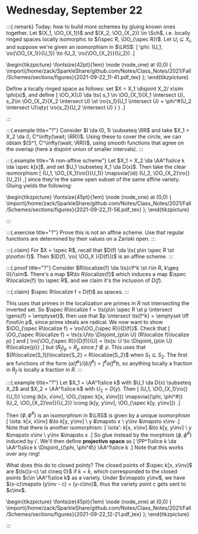 # Wednesday, September 22

:::{.remark}
Today: how to build more schemes by gluing known ones together. 
Let $(X_1, \OO_{X_1})$ and $(X_2, \OO_{X_2}) \in \Sch$, i.e. locally ringed spaces locally isomorphic to $(\spec R, \OO_{\spec R})$.
Let $U_i \subseteq X_i$, and suppose we're given an isomorphism in $\LRS$:
\[
\phi: 
(U_1, \ro{\OO_{X_1}}{U_1}) \to 
(U_2, \ro{\OO_{X_2}}{U_2}) 
.\]

\begin{tikzpicture}
\fontsize{42pt}{1em} 
\node (node_one) at (0,0) { \import{/home/zack/SparkleShare/github.com/Notes/Class_Notes/2021/Fall/Schemes/sections/figures}{2021-09-22_11-41.pdf_tex} };
\end{tikzpicture}


Define a locally ringed space as follows: set $X = X_1 \disjoint X_2/ x\sim \phi(x)$, and define
\[
\OO_X(U) \da 
\ts{ 
s_1 \in \OO_{X_1}(X_1 \intersect U), s_2\in \OO_{X_2}(X_2 \intersect U) \st \ro{s_1}{U_1 \intersect U} = \phi^\#(U_2 \intersect U)\qty{ \ro{s_2}{U_2 \intersect U} }
} 
.\]

:::

:::{.example title="?"}
Consider $I \da (0, 1) \subseteq \RR$ and take $X_1 = X_2 \da (I, C^\infty(\wait; \RR))$.
Using these to cover the circle, we can obtain $(S^1, C^\infty(\wait; \RR))$, using smooth functions that agree on the overlap (here a disjoint union of smaller intervals).
:::

:::{.example title="A non-affine scheme"}
Let $X_1 = X_2 \da \AA^1\slice k \da \spec k[x]$, and set $U_1 \subseteq X_1 \da D(x)$.
Then take the clear isomorphism 
\[
(U_1, \OO_{X_1}\ro{}{U_1}) \mapsvia{\id} 
(U_2, \OO_{X_2}\ro{}{U_2})
,\]
since they're the same open subset of the same affine variety.
Gluing yields the following:

\begin{tikzpicture}
\fontsize{45pt}{1em} 
\node (node_one) at (0,0) { \import{/home/zack/SparkleShare/github.com/Notes/Class_Notes/2021/Fall/Schemes/sections/figures}{2021-09-22_11-56.pdf_tex} };
\end{tikzpicture}

:::

:::{.exercise title="?"}
Prove this is not an affine scheme.
Use that regular functions are determined by their values on a Zariski open.
:::

:::{.claim}
For $X = \spec R$, recall that $D(f) \da \ts{ p\in \spec R \st p\not\ni f}$.
Then $(D(f), \ro{ \OO_X }{D(f)})$ is an affine scheme.
:::

:::{.proof title="?"}
Consider $R\localize{f} \da \ts{r/f^k \st r\in R, k\geq 0}/\sim$.
There's a map $R\to R\localize{f}$ which induces a map $\spec R\localize{f} \to \spec R$, and we claim it's the inclusion of $D(f)$.

:::{.claim}
$\spec R\localize f = D(f)$ as spaces.
:::

This uses that primes in the localization are primes in $R$ not intersecting the inverted set.
So $\spec R\localize f = \ts{p\in \spec R \st p \intersect \gens{f} = \emptyset}$, then use that $p \intersect \ts{f^k} = \emptyset \iff f\not\in p$, since prime ideals are radical.
We now want to show $\OO_{\spec R\localize f} = \ro{\OO_{\spec R}}{D(f)}$.
Check that 
\[
\OO_{\spec R\localize f} = \ts{s:U\to \Disjoint_{p\in U} (R\localize f)\localize p}
\]
and 
\[
\ro{\OO_{\spec R}}{D(f)}(U) = \ts{s: U \to \Disjoint_{p\in U} R\localize{p}}
,\]
but $(R_f)_p = R_p$ since $f\not \in p$.
This uses that $(R\localize{S_1})\localize{S_2} = R\localize{S_2}$ when $S_1 \subseteq S_2$.
The first are functions of the form $(a/f^k)/(b/f^\ell) = f^\ell a/f^k b$, so anything locally a fraction in $R_f$ is locally a fraction in $R$.
:::

:::{.example title="?"}
Let $X_1 = \AA^1\slice k$ with $U_1 \da D(x) \subseteq X_2$ and $X_2 = \AA^1\slice k$ with $U_2 = D(y)$.
Then 
\[
(U_1, \OO_{X_1}\ro{}{U_1}) \cong (k[x, x\inv], \OO_{\spec k[x, x\inv]}) 
\mapsvia{(\phi, \phi^\#)} 
(U_2, \OO_{X_2}\ro{}{U_2}) \cong (k[y, y\inv], \OO_{\spec k[y, y\inv]})
.\]

Then $(\phi, \phi^\#)$ is an isomorphism in $\LRS$ is given by a unique isomorphism
\[
\iota: k[x, x\inv] &\to k[y, y\inv] \\
y &\mapsto x \\
y\inv &\mapsto x\inv
.\]
Note that there is another isomorphism:
\[
\iota': k[x, x\inv] &\to k[y, y\inv] \\
y &\mapsto x\inv \\
y\inv &\mapsto x
.\]
So glue instead by the morphism $(\phi, \phi^\#)$ induced by $\iota'$.
We'll then define **projective space** as
\[
\PP^1\slice k \da \AA^1\slice k \Disjoint_{(\phi, \phi^\#)} \AA^1\slice k
.\]
Note that this works over any ring!

What does this do to closed points?
The closed points of $\spec k[x, x\inv]$ are $\ts{(x-c) \st c\neq 0}$ if $k=\bar k$, which corresponded to the closed points $c\in \AA^1\slice k$ as a variety.
Under $x\mapsto y\inv$, we have $(x-c)\mapsto (y\inv - c) = (y-c\inv)$, thus the variety point $c$ gets sent to $c\inv$.

\begin{tikzpicture}
\fontsize{45pt}{1em} 
\node (node_one) at (0,0) { \import{/home/zack/SparkleShare/github.com/Notes/Class_Notes/2021/Fall/Schemes/sections/figures}{2021-09-22_12-21.pdf_tex} };
\end{tikzpicture}

:::

